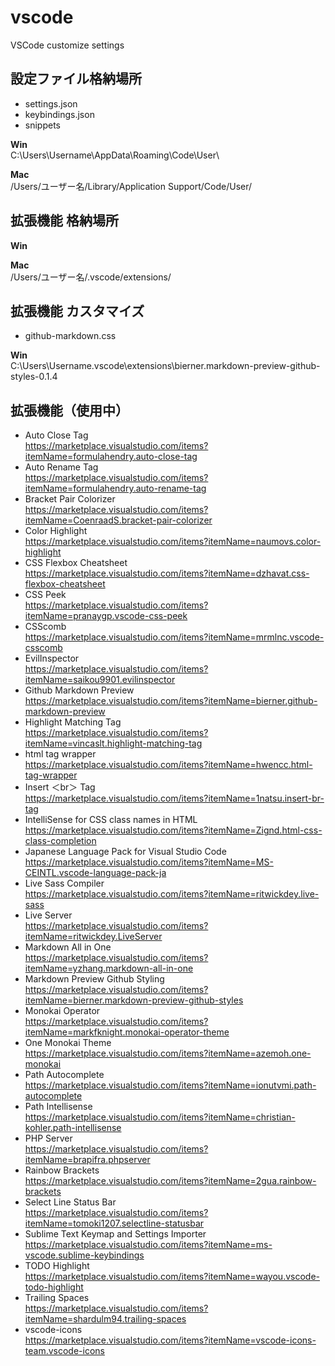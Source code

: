 # vscode
VSCode customize settings 

## 設定ファイル格納場所
- settings.json
- keybindings.json
- snippets

**Win**  
C:\Users\Username\AppData\Roaming\Code\User\

**Mac**  
/Users/ユーザー名/Library/Application Support/Code/User/

## 拡張機能 格納場所
**Win**  

**Mac**  
/Users/ユーザー名/.vscode/extensions/

## 拡張機能 カスタマイズ
- github-markdown.css  

**Win**  
C:\Users\Username\.vscode\extensions\bierner.markdown-preview-github-styles-0.1.4


## 拡張機能（使用中）

- Auto Close Tag<br>
  https://marketplace.visualstudio.com/items?itemName=formulahendry.auto-close-tag
- Auto Rename Tag<br>
  https://marketplace.visualstudio.com/items?itemName=formulahendry.auto-rename-tag
- Bracket Pair Colorizer<br>
  https://marketplace.visualstudio.com/items?itemName=CoenraadS.bracket-pair-colorizer
- Color Highlight<br>
  https://marketplace.visualstudio.com/items?itemName=naumovs.color-highlight
- CSS Flexbox Cheatsheet<br>
  https://marketplace.visualstudio.com/items?itemName=dzhavat.css-flexbox-cheatsheet
- CSS Peek<br>
  https://marketplace.visualstudio.com/items?itemName=pranaygp.vscode-css-peek
- CSScomb<br>
  https://marketplace.visualstudio.com/items?itemName=mrmlnc.vscode-csscomb
- EvilInspector<br>
  https://marketplace.visualstudio.com/items?itemName=saikou9901.evilinspector
- Github Markdown Preview<br>
  https://marketplace.visualstudio.com/items?itemName=bierner.github-markdown-preview
- Highlight Matching Tag<br>
  https://marketplace.visualstudio.com/items?itemName=vincaslt.highlight-matching-tag
- html tag wrapper<br>
  https://marketplace.visualstudio.com/items?itemName=hwencc.html-tag-wrapper
- Insert ＜br＞ Tag<br>
  https://marketplace.visualstudio.com/items?itemName=1natsu.insert-br-tag
- IntelliSense for CSS class names in HTML<br>
  https://marketplace.visualstudio.com/items?itemName=Zignd.html-css-class-completion
- Japanese Language Pack for Visual Studio Code<br>
  https://marketplace.visualstudio.com/items?itemName=MS-CEINTL.vscode-language-pack-ja
- Live Sass Compiler<br>
  https://marketplace.visualstudio.com/items?itemName=ritwickdey.live-sass
- Live Server<br>
  https://marketplace.visualstudio.com/items?itemName=ritwickdey.LiveServer
- Markdown All in One<br>
  https://marketplace.visualstudio.com/items?itemName=yzhang.markdown-all-in-one
- Markdown Preview Github Styling<br>
  https://marketplace.visualstudio.com/items?itemName=bierner.markdown-preview-github-styles
- Monokai Operator<br>
  https://marketplace.visualstudio.com/items?itemName=markfknight.monokai-operator-theme
- One Monokai Theme<br>
  https://marketplace.visualstudio.com/items?itemName=azemoh.one-monokai
- Path Autocomplete<br>
  https://marketplace.visualstudio.com/items?itemName=ionutvmi.path-autocomplete
- Path Intellisense<br>
  https://marketplace.visualstudio.com/items?itemName=christian-kohler.path-intellisense
- PHP Server<br>
  https://marketplace.visualstudio.com/items?itemName=brapifra.phpserver
- Rainbow Brackets<br>
  https://marketplace.visualstudio.com/items?itemName=2gua.rainbow-brackets
- Select Line Status Bar<br>
  https://marketplace.visualstudio.com/items?itemName=tomoki1207.selectline-statusbar
- Sublime Text Keymap and Settings Importer<br>
  https://marketplace.visualstudio.com/items?itemName=ms-vscode.sublime-keybindings
- TODO Highlight<br>
  https://marketplace.visualstudio.com/items?itemName=wayou.vscode-todo-highlight
- Trailing Spaces<br>
  https://marketplace.visualstudio.com/items?itemName=shardulm94.trailing-spaces
- vscode-icons<br>
  https://marketplace.visualstudio.com/items?itemName=vscode-icons-team.vscode-icons




